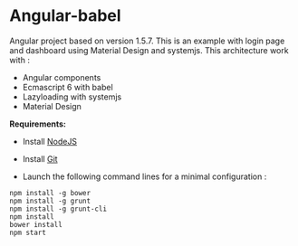 # Angular-babel

Angular project based on version 1.5.7. This is an example with login page and dashboard using Material Design and systemjs.
This architecture work with :
- Angular components
- Ecmascript 6 with babel
- Lazyloading with systemjs
- Material Design

**Requirements:**
- Install [NodeJS](https://nodejs.org/en/download/ "NodeJS") 
- Install [Git](https://git-scm.com/downloads "Git") 

- Launch the following command lines for a minimal configuration :
```
npm install -g bower 
npm install -g grunt
npm install -g grunt-cli
npm install
bower install
npm start
```
